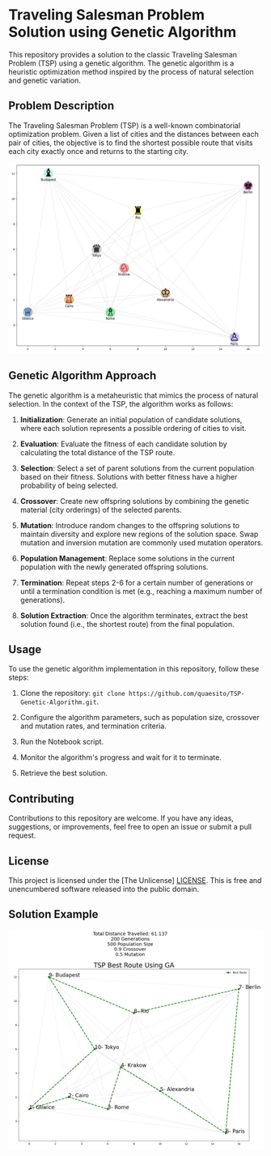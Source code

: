 # Traveling Salesman Problem Solution using Genetic Algorithm

This repository provides a solution to the classic Traveling Salesman Problem (TSP) using a genetic algorithm. The genetic algorithm is a heuristic optimization method inspired by the process of natural selection and genetic variation.

## Problem Description

The Traveling Salesman Problem (TSP) is a well-known combinatorial optimization problem. Given a list of cities and the distances between each pair of cities, the objective is to find the shortest possible route that visits each city exactly once and returns to the starting city.

![Cities Example](cities.png)

## Genetic Algorithm Approach

The genetic algorithm is a metaheuristic that mimics the process of natural selection. In the context of the TSP, the algorithm works as follows:

1. **Initialization**: Generate an initial population of candidate solutions, where each solution represents a possible ordering of cities to visit.

2. **Evaluation**: Evaluate the fitness of each candidate solution by calculating the total distance of the TSP route.

3. **Selection**: Select a set of parent solutions from the current population based on their fitness. Solutions with better fitness have a higher probability of being selected.

4. **Crossover**: Create new offspring solutions by combining the genetic material (city orderings) of the selected parents.

5. **Mutation**: Introduce random changes to the offspring solutions to maintain diversity and explore new regions of the solution space. Swap mutation and inversion mutation are commonly used mutation operators.

6. **Population Management**: Replace some solutions in the current population with the newly generated offspring solutions.

7. **Termination**: Repeat steps 2-6 for a certain number of generations or until a termination condition is met (e.g., reaching a maximum number of generations).

8. **Solution Extraction**: Once the algorithm terminates, extract the best solution found (i.e., the shortest route) from the final population.

## Usage

To use the genetic algorithm implementation in this repository, follow these steps:

1. Clone the repository: `git clone https://github.com/quaesito/TSP-Genetic-Algorithm.git`.

4. Configure the algorithm parameters, such as population size, crossover and mutation rates, and termination criteria.

5. Run the Notebook script.

6. Monitor the algorithm's progress and wait for it to terminate.

7. Retrieve the best solution.

## Contributing

Contributions to this repository are welcome. If you have any ideas, suggestions, or improvements, feel free to open an issue or submit a pull request.

## License

This project is licensed under the [The Unlicense] [LICENSE](https://github.com/quaesito/TSP-Genetic-Algorithm/blob/main/LICENSE).
This is free and unencumbered software released into the public domain.

## Solution Example

![Solution of 10 cities example](solution.png)
